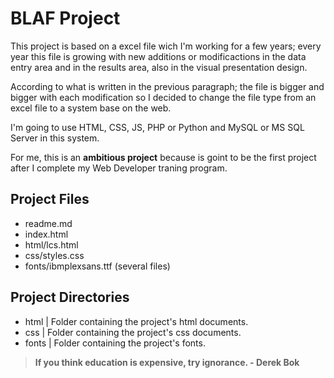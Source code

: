 # BLAF Project

This project is based on a excel file wich I'm working for a few years; every year this file is growing with new additions or modificactions in the data entry area and in the results area, also in the visual presentation design.

According to what is written in the previous paragraph; the file is bigger and bigger with each modification so I decided to change the file type from an excel file to a system base on the web.

I'm going to use HTML, CSS, JS, PHP or Python and MySQL or MS SQL Server in this system.

For me, this is an **ambitious project** because is goint to be the first project after I complete my Web Developer traning program.   
  

## Project Files
- readme.md
- index.html
- html/lcs.html
- css/styles.css
- fonts/ibmplexsans.ttf (several files)

## Project Directories
- html  | Folder containing the project's html documents.
- css   | Folder containing the project's css documents.
- fonts | Folder containing the project's fonts.
  
  
> **If you think education is expensive, try ignorance. - Derek Bok**